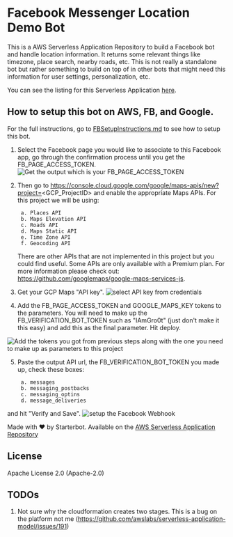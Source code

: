 # Facebook Messenger Location Demo Bot

This is a AWS Serverless Application Repository to build a Facebook bot and handle location information.  It returns some relevant things like timezone, place search, nearby roads, etc.  This is not really a standalone bot but rather something to build on top of in other bots that might need this information for user settings, personalization, etc.

You can see the listing for this Serverless Application [here](https://serverlessrepo.aws.amazon.com/#/applications/arn:aws:serverlessrepo:us-east-1:050606003020:applications~fb-location-demo). 

## How to setup this bot on AWS, FB, and Google.

For the full instructions, go to [FBSetupInstructions.md](https://github.com/starterbot/fb-location-demo/blob/master/FBSetupInstructions.md) to see how to setup this bot.

1. Select the Facebook page you would like to associate to this Facebook app, go through the confirmation process until you get the FB_PAGE_ACCESS_TOKEN.  ![Get the output which is your FB_PAGE_ACCESS_TOKEN](https://raw.githubusercontent.com/starterbot/fb-location-demo/master/images/get_fb_page_access_token.png)

2. Then go to https://console.cloud.google.com/google/maps-apis/new?project=<GCP_ProjectID> and enable the appropriate Maps APIs.  For this project we will be using:

        a. Places API
        b. Maps Elevation API
        c. Roads API
        d. Maps Static API
        e. Time Zone API
        f. Geocoding API
    There are other APIs that are not implemented in this project but you could find useful.  Some APIs are only available with a Premium plan.  For more information please check out: https://github.com/googlemaps/google-maps-services-js.
3. Get your GCP Maps "API key". ![select API key from credentials](https://raw.githubusercontent.com/starterbot/fb-location-demo/master/images/create_gcp_credentials_api_key.png)
4. Add the FB_PAGE_ACCESS_TOKEN and GOOGLE_MAPS_KEY tokens to the parameters.  You will need to make up the FB_VERIFICATION_BOT_TOKEN such as "IAmGro0t" (just don't make it this easy) and add this as the final parameter.  Hit deploy.

![Add the tokens you got from previous steps along with the one you need to make up as parameters to this project](https://raw.githubusercontent.com/starterbot/fb-location-demo/master/images/add_parameters_to_lambda.png)

5. Paste the output API url, the FB_VERIFICATION_BOT_TOKEN you made up, check these boxes: 

        a. messages
        b. messaging_postbacks
        c. messaging_optins
        d. message_deliveries

and hit "Verify and Save".
![setup the Facebook Webhook](https://raw.githubusercontent.com/starterbot/fb-location-demo/master/images/setup_fb_webhook.png)

Made with ❤️ by Starterbot. Available on the [AWS Serverless Application Repository](https://aws.amazon.com/serverless)

## License

Apache License 2.0 (Apache-2.0)

## TODOs

1. Not sure why the cloudformation creates two stages.  This is a bug on the platform not me (https://github.com/awslabs/serverless-application-model/issues/191)